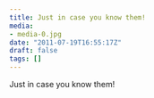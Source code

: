 ```yaml
---
title: Just in case you know them!
media:
- media-0.jpg
date: "2011-07-19T16:55:17Z"
draft: false
tags: []
---
```

Just in case you know them\!
